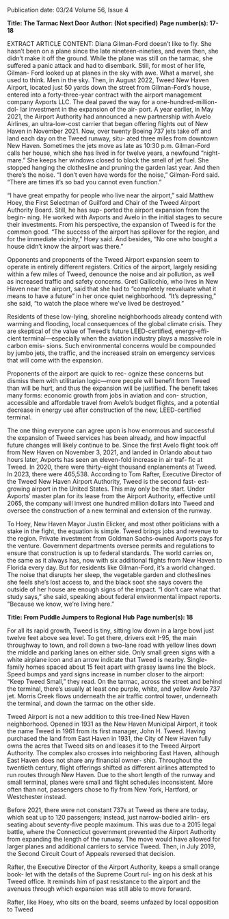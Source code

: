Publication date: 03/24
Volume 56, Issue 4

**Title: The Tarmac Next Door**
**Author:  (Not specified)**
**Page number(s): 17-18**

EXTRACT ARTICLE CONTENT:
Diana Gilman-Ford doesn’t like to fly. 
She hasn’t been on a plane since the late 
nineteen-nineties, and even then, she didn’t 
make it off the ground. While the plane was still 
on the tarmac, she suffered a panic attack and had 
to disembark. Still, for most of her life, Gilman-
Ford looked up at planes in the sky with awe. 
What a marvel, she used to think. Men in the sky. 
Then, in August 2022, Tweed New Haven 
Airport, located just 50 yards down the street 
from Gilman-Ford’s house, entered into a 
forty-three-year contract with the airport 
management company Avports LLC. The deal 
paved the way for a one-hundred-million-dol-
lar investment in the expansion of the air-
port. A year earlier, in May 2021, the Airport 
Authority had announced a new partnership 
with Avelo Airlines, an ultra-low-cost carrier 
that began offering flights out of New Haven 
in November 2021. 
Now, over twenty Boeing 737 jets take off 
and land each day on the Tweed runway, situ-
ated three miles from downtown New Haven. 
Sometimes the jets move as late as 10:30 p.m. 
Gilman-Ford calls her house, which she has 
lived in for twelve years, a newfound “night-
mare.” She keeps her windows closed to block 
the smell of jet fuel. She stopped hanging the 
clothesline and pruning the garden last year. 
And then there’s the noise. “I don’t even have 
words for the noise,” Gilman-Ford said. “There 
are times it’s so bad you cannot even function.”


“I have great empathy for people who live 
near the airport,” said Matthew Hoey, the First 
Selectman of Guilford and Chair of the Tweed 
Airport Authority Board. Still, he has sup-
ported the airport expansion from the begin-
ning. He worked with Avports and Avelo in 
the initial stages to secure their investments. 
From his perspective, the expansion of Tweed 
is for the common good. “The success of the 
airport has spillover for the region, and for the 
immediate vicinity,” Hoey said. And besides, 
“No one who bought a house didn’t know the 
airport was there.”


Opponents and proponents of the Tweed 
Airport expansion seem to operate in entirely 
different registers. Critics of the airport, 
largely residing within a few miles of Tweed, 
denounce the noise and air pollution, as well 
as increased traffic and safety concerns. Gretl 
Gallicchio, who lives in New Haven near 
the airport, said that she had to “completely 
reevaluate what it means to have a future” in 
her once quiet neighborhood. “It’s depressing,” 
she said, “to watch the place where we’ve lived 
be destroyed.”


Residents of these low-lying, shoreline 
neighborhoods already contend with warming 
and flooding, local consequences of the global 
climate crisis. They are skeptical of the value 
of Tweed’s future LEED-certified, energy-effi-
cient terminal—especially when the aviation 
industry plays a massive role in carbon emis-
sions. Such environmental concerns would be 
compounded by jumbo jets, the traffic, and the 
increased strain on emergency services that 
will come with the expansion.


Proponents of the airport are quick to rec-
ognize these concerns but dismiss them with 
utilitarian logic—more people will benefit from 
Tweed than will be hurt, and thus the expansion 
will be justified. The benefit takes many forms: 
economic growth from jobs in aviation and con-
struction, accessible and affordable travel from 
Avelo’s budget flights, and a potential decrease 
in energy use after construction of the new, 
LEED-certified terminal. 


The one thing everyone can agree upon is 
how enormous and successful the expansion 
of Tweed services has been already, and how 
impactful future changes will likely continue 
to be. Since the first Avelo flight took off from 
New Haven on November 3, 2021, and landed 
in Orlando about two hours later, Avports 
has seen an eleven-fold increase in air traf-
fic at Tweed. In 2020, there were thirty-eight 
thousand enplanements at Tweed. In 2023, 
there were 465,538. According to Tom Rafter, 
Executive Director of the Tweed New Haven 
Airport Authority, Tweed is the second fast-
est-growing airport in the United States. This 
may only be the start. Under Avports’ master 
plan for its lease from the Airport Authority, 
effective until 2065, the company will invest 
one hundred million dollars into Tweed and 
oversee the construction of a new terminal and 
extension of the runway. 


To Hoey, New Haven Mayor Justin Elicker, 
and most other politicians with a stake in the 
fight, the equation is simple. Tweed brings jobs 
and revenue to the region. Private investment 
from Goldman Sachs-owned Avports pays 
for the venture. Government departments 
oversee permits and regulations to ensure that 
construction is up to federal standards. The 
world carries on, the same as it always has, now 
with six additional flights from New Haven 
to Florida every day. But for residents like 
Gilman-Ford, it’s a world changed. The noise 
that disrupts her sleep, the vegetable garden 
and clotheslines she feels she’s lost access to, 
and the black soot she says covers the outside 
of her house are enough signs of the impact. 
“I don’t care what that study says,” she said, 
speaking about federal environmental impact 
reports. “Because we know, we’re living here.”


**Title: From Puddle Jumpers to Regional Hub**
**Page number(s): 18**

For all its rapid growth, Tweed is tiny, 
sitting low down in a large bowl just twelve 
feet above sea level. To get there, drivers exit I-95, 
the main throughway to town, and roll down a 
two-lane road with yellow lines down the middle 
and parking lanes on either side. Only small green 
signs with a white airplane icon and an arrow 
indicate that Tweed is nearby. Single-family 
homes spaced about 15 feet apart with grassy 
lawns line the block. Speed bumps and yard signs 
increase in number closer to the airport: “Keep 
Tweed Small,” they read. On the tarmac, across 
the street and behind the terminal, there’s usually 
at least one purple, white, and yellow Avelo 737 
jet. Morris Creek flows underneath the air traffic 
control tower, underneath the terminal, and down 
the tarmac on the other side.


Tweed Airport is not a new addition to this 
tree-lined New Haven neighborhood. Opened in 
1931 as the New Haven Municipal Airport, it took 
the name Tweed in 1961 from its first manager, 
John H. Tweed. Having purchased the land from 
East Haven in 1931, the City of New Haven fully 
owns the acres that Tweed sits on and leases it to 
the Tweed Airport Authority. The complex also 
crosses into neighboring East Haven, although 
East Haven does not share any financial owner-
ship. Throughout the twentieth century, flight 
offerings shifted as different airlines attempted to 
run routes through New Haven. Due to the short 
length of the runway and small terminal, planes 
were small and flight schedules inconsistent. More 
often than not, passengers chose to fly from New 
York, Hartford, or Westchester instead.


Before 2021, there were not constant 737s at 
Tweed as there are today, which seat up to 120 
passengers; instead, just narrow-bodied airlin-
ers seating about seventy-five people maximum. 
This was due to a 2015 legal battle, where the 
Connecticut government prevented the Airport 
Authority from expanding the length of the 
runway. The move would have allowed for larger 
planes and additional carriers to service Tweed. 
Then, in July 2019, the Second Circuit Court of 
Appeals reversed that decision. 


Rafter, the Executive Director of the 
Airport Authority, keeps a small orange book-
let with the details of the Supreme Court rul-
ing on his desk at his Tweed office. It reminds 
him of past resistance to the airport and the 
avenues through which expansion was still 
able to move forward. 


Rafter, like Hoey, who sits on the board, 
seems unfazed by local opposition to Tweed
